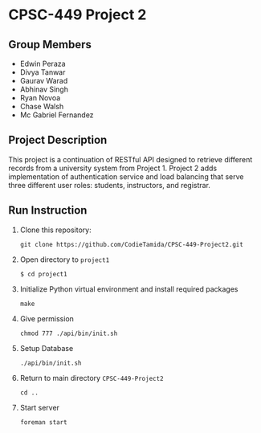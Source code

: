 # CPSC-449 Project 2

## Group Members

- Edwin Peraza
- Divya Tanwar
- Gaurav Warad
- Abhinav Singh
- Ryan Novoa
- Chase Walsh
- Mc Gabriel Fernandez

## Project Description
This project is a continuation of RESTful API designed to retrieve different records from a university system from Project 1. Project 2 adds implementation of authentication service and load balancing that serve three different user roles: students, instructors, and registrar.

## Run Instruction
1. Clone this repository:
    ```
    git clone https://github.com/CodieTamida/CPSC-449-Project2.git
    ```
2. Open directory to `project1`
    ```
    $ cd project1
    ```
3. Initialize Python virtual environment and install required packages

    ```
    make
    ```
4. Give permission
    ```
    chmod 777 ./api/bin/init.sh
    ```
5. Setup Database
    ```
    ./api/bin/init.sh
    ```
6. Return to main directory `CPSC-449-Project2`
    ```
    cd ..
    ```
7. Start server
    ```
    foreman start
    ```
